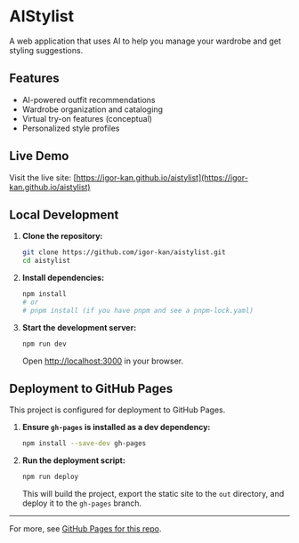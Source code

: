 # AIStylist

A web application that uses AI to help you manage your wardrobe and get styling suggestions.

## Features

-   AI-powered outfit recommendations
-   Wardrobe organization and cataloging
-   Virtual try-on features (conceptual)
-   Personalized style profiles

## Live Demo

Visit the live site: [https://igor-kan.github.io/aistylist](https://igor-kan.github.io/aistylist)

## Local Development

1.  **Clone the repository:**
    ```bash
    git clone https://github.com/igor-kan/aistylist.git
    cd aistylist
    ```
2.  **Install dependencies:**
    ```bash
    npm install
    # or
    # pnpm install (if you have pnpm and see a pnpm-lock.yaml)
    ```
3.  **Start the development server:**
    ```bash
    npm run dev
    ```
    Open [http://localhost:3000](http://localhost:3000) in your browser.

## Deployment to GitHub Pages

This project is configured for deployment to GitHub Pages.

1.  **Ensure `gh-pages` is installed as a dev dependency:**
    ```bash
    npm install --save-dev gh-pages
    ```
2.  **Run the deployment script:**
    ```bash
    npm run deploy
    ```
    This will build the project, export the static site to the `out` directory, and deploy it to the `gh-pages` branch.

---

For more, see [GitHub Pages for this repo](https://igor-kan.github.io/aistylist). 